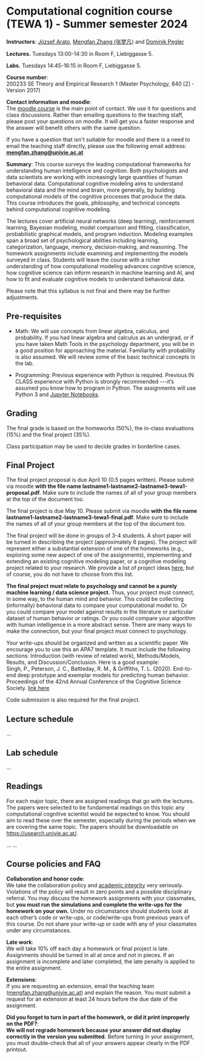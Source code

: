 # Computational cognition course (TEWA 1) - Summer semester 2024

**Instructors**: [József Arato](https://ufind.univie.ac.at/en/person.html?id=108388), [Mengfan Zhang (张梦凡)](https://ufind.univie.ac.at/en/person.html?id=113298) and [Dominik Pegler](https://ufind.univie.ac.at/en/person.html?id=1001597)

**Lectures.**
Tuesdays 13:00-14:30 in Room F, Liebiggasse 5.

**Labs.** 
Tuesdays 14:45-16:15 in Room F, Liebiggasse 5.

**Course number**:  
200233 SE Theory and Empirical Research 1 (Master Psychology, 840 [2] - Version 2017)

**Contact information and moodle**:  
The [moodle course](https://moodle.univie.ac.at/course/view.php?id=358850) is the main point of contact. We use it for questions and class discussions. Rather than emailing questions to the teaching staff, please post your questions on moodle. It will get you a faster response and the answer will benefit others with the same question.

If you have a question that isn't suitable for moodle and there is a need to email the teaching staff directly, please use the following email address: **mengfan.zhang@univie.ac.at**

**Summary**: This course surveys the leading computational frameworks for understanding human intelligence and cognition. Both psychologists and data scientists are working with increasingly large quantities of human behavioral data. Computational cognitive modeling aims to understand behavioral data and the mind and brain, more generally, by building computational models of the cognitive processes that produce the data. This course introduces the goals, philosophy, and technical concepts behind computational cognitive modeling.

The lectures cover artificial neural networks (deep learning), reinforcement learning, Bayesian modeling, model comparison and fitting, classification, probabilistic graphical models, and program induction. Modeling examples span a broad set of psychological abilities including learning, categorization, language, memory, decision-making, and reasoning. The homework assignments include examining and implementing the models surveyed in class. Students will leave the course with a richer understanding of how computational modeling advances cognitive science, how cognitive science can inform research in machine learning and AI, and how to fit and evaluate cognitive models to understand behavioral data.

Please note that this syllabus is not final and there may be further adjustments.

## Pre-requisites
- Math: We will use concepts from linear algebra, calculus, and probability. If you had linear algebra and calculus as an undergrad, or if you have taken Math Tools in the psychology department, you will be in a good position for approaching the material. Familiarity with probability is also assumed. We will review some of the basic technical concepts in the lab.

- Programming: Previous experience with Python is required. Previous IN CLASS experience with Python is strongly recommended ---it’s assumed you know how to program in Python. The assignments will use Python 3 and [Jupyter Notebooks](http://jupyter.org).

## Grading
The final grade is based on the homeworks (50%), the in-class evaluations (15%) and the final project (35%).   

Class participation may be used to decide grades in borderline cases.   

## Final Project
The final project proposal is due April 10 (0.5 pages written). Please submit via moodle **with the file name lastname1-lastname2-lastname3-tewa1-proposal.pdf**. Make sure to include the names of all of your group members at the top of the document too.

The final project is due May 10. Please submit via moodle **with the file name lastname1-lastname2-lastname3-tewa1-final.pdf**. Make sure to include the names of all of your group members at the top of the document too.

The final project will be done in groups of 3-4 students. A short paper will be turned in describing the project (approximately 6 pages). The project will represent either a substantial extension of one of the homeworks (e.g., exploring some new aspect of one of the assignments), implementing and extending an existing cognitive modeling paper, or a cognitive modeling project related to your research.  We provide a list of project ideas [here](final_project_ideas.md), but of course, you do not have to choose from this list.

**The final project must relate to psychology and cannot be a purely machine learning / data science project.** Thus, your project must connect, in some way, to the human mind and behavior. This could be collecting (informally) behavioral data to compare your computational model to. Or you could compare your model against results in the literature or particular dataset of human behavior or ratings. Or you could compare your algorithm with human intelligence in a more abstract sense. There are many ways to make the connection, but your final project must connect to psychology.

Your write-ups should be organized and written as a scientific paper. We encourage you to use this an APA7 template. It must include the following sections: Introduction (with review of related work), Methods/Models, Results, and Discussion/Conclusion. Here is a good example:   
Singh, P., Peterson, J. C., Battleday, R. M., & Griffiths, T. L. (2020). End-to-end deep prototype and exemplar models for predicting human behavior. Proceedings of the 42nd Annual Conference of the Cognitive Science Society. [link here](https://arxiv.org/abs/2007.08723)

Code submission is also required for the final project.

## Lecture schedule
...


## Lab schedule
...

## Readings
For each major topic, there are assigned readings that go with the lectures. The papers were selected to be fundamental readings on this topic any computational cognitive scientist would be expected to know.  You should aim to read these over the semester, especially during the periods when we are covering the same topic. The papers should be downloadable on https://usearch.univie.ac.at/. 

...
...


## Course policies and FAQ

**Collaboration and honor code**:  
We take the collaboration policy and [academic integrity](https://cas.nyu.edu/content/nyu-as/cas/academic-integrity.html) very seriously. Violations of the policy will result in zero points and a possible disciplinary referral. You may discuss the homework assignments with your classmates, but **you must run the simulations and complete the write-ups **for the **homework** on your** own.** Under no circumstance should students look at each other’s code or write-ups, or code/write-ups from previous years of this course. Do not share your write-up or code with any of your classmates under any circumstances.

**Late work**:  
We will take 10% off each day a homework or final project is late. Assignments should be turned in all at once and not in pieces. If an assignment is incomplete and later completed, the late penalty is applied to the entire assignment.

**Extensions**:  
If you are requesting an extension, email the teaching team (mengfan.zhang@univie.ac.at) and explain the reason. You must submit a request for an extension at least 24 hours before the due date of the assignment.

**Did you forget to turn in part of the homework, or did it print improperly on the PDF?**:  
**We will not regrade homework because your answer did not display correctly in the version you submitted.** Before turning in your assignment, you must double-check that all of your answers appear clearly in the PDF printout. 
